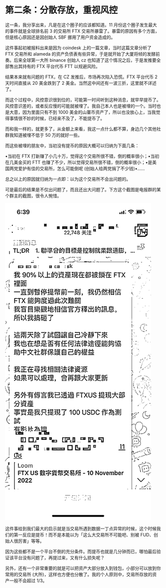# 第二条：分散存放，重视风控

这⼀条，我分享出来，凡是在这个圈子的应该都知道。11 月份这个圈子发生最大的事件就是全球排名前 3 的交易所 FTX 交易所暴雷了。暴雷的原因有多个方面，但是核心原因还是因创始⼈ SBF 挪用了用户资⾦造成的。

这件事起初被报料出来是因为 coindesk 上的⼀篇文章，当时这篇文章分析了 FTX 交易所和 alameda 的资产负债表有些异常，于是就开始了大厦将倾的发酵前奏。后来全球第⼀大所 binance 创始⼈ cz 也知道了这个情况之后，于是发推要全部售出其持有的 FTX 平台代币 FTT 以规避风险。

结果本来就有问题的 FTX，在 CZ 发推后，市场再次陷入恐慌。FTX 平台代币 2 天时间直接从 20 美⾦跌到了 2 美⾦。当然这中间还有⼀波三折，这里就不详述了。

而这个过程中，风控意识很到位的，可能第⼀时间听到这种消息，就早早提币了。风控意识差的，或者反应慢的可能就被埋了。我自己本⼈也是被埋的⼀个。当时也是大意，因为里面只有不到 1000 美⾦的山寨币资产了，所以也没放心上，当我觉得事情很不妙的时候，已经来不及了，不能提币了。

而和我⼀样的，就更多了，从金额上来看，我这⼀点什么都不算，身边几个其他社群我知道被埋不低于 50 万的就好⼀些。

而这些被埋的朋友中，当初没有提币的原因大概可以归纳为下面几条：

•当初在 FTX 打新赚了小几⼗万，觉得这个交易所很不错，倒的概率很小；•当初在几美⾦买的 FTT 也赚了不少，所以觉得交易所很不错，倒的概率很小；•是美国两党爱护有佳的交易所，怎么可能倒呢 (创始⼈给两党捐了不少钱)•……

总之以上的原因就归纳为⼀点即：以为这个交易所不会出问题的。

可是最后的结果是不仅出问题了，而且还出大问题了。下方这个截图是电报群的某个群主的截图，很令人惋惜。

![](img/06c15cdea7029a13f1b41129a34b9fe9.png)

这件事给到我们最大的启示就是当交易所遇到数据⼀丁点异常的时候，这个时候我们的第⼀反应是提币！而不是本能以为「这么大交易所不可能吧、别被 FUD、创始人很厉害」等等。

因为这些都不是⼀个平台不倒的充分条件。而提币也就是几分钟而已，哪怕最后验证该平台没有问题了，再提过来，又有什么损失呢？

另外，还有⼀个非常重要的就是可以把资产大部分放入到钱包，小部分可以放到你常用的交易所 (大所)，这样也方便也分散了。我的个人原则中，交易所存放的资产⼀般不会超过 1/3。